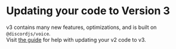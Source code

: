 # Updating your code to Version 3

v3 contains many new features, optimizations, and is built on `@discordjs/voice`.\
Visit [the guide](https://distube.js.org/guide/additional-info/update.html) for help with updating your v2 code to v3.
